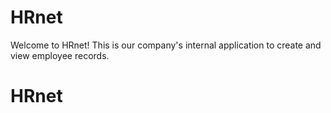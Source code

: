 # HRnet
Welcome to HRnet! This is our company's internal application to create and view employee records.

# HRnet
